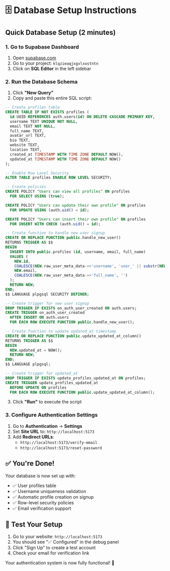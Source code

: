 # 🗄️ Database Setup Instructions

## Quick Database Setup (2 minutes)

### 1. Go to Supabase Dashboard
1. Open [supabase.com](https://supabase.com)
2. Go to your project: `klqzieaqjxgvlxostntn`
3. Click on **SQL Editor** in the left sidebar

### 2. Run the Database Schema
1. Click **"New Query"**
2. Copy and paste this entire SQL script:

```sql
-- Create profiles table
CREATE TABLE IF NOT EXISTS profiles (
  id UUID REFERENCES auth.users(id) ON DELETE CASCADE PRIMARY KEY,
  username TEXT UNIQUE NOT NULL,
  email TEXT NOT NULL,
  full_name TEXT,
  avatar_url TEXT,
  bio TEXT,
  website TEXT,
  location TEXT,
  created_at TIMESTAMP WITH TIME ZONE DEFAULT NOW(),
  updated_at TIMESTAMP WITH TIME ZONE DEFAULT NOW()
);

-- Enable Row Level Security
ALTER TABLE profiles ENABLE ROW LEVEL SECURITY;

-- Create policies
CREATE POLICY "Users can view all profiles" ON profiles
  FOR SELECT USING (true);

CREATE POLICY "Users can update their own profile" ON profiles
  FOR UPDATE USING (auth.uid() = id);

CREATE POLICY "Users can insert their own profile" ON profiles
  FOR INSERT WITH CHECK (auth.uid() = id);

-- Create function to handle new user signup
CREATE OR REPLACE FUNCTION public.handle_new_user()
RETURNS TRIGGER AS $$
BEGIN
  INSERT INTO public.profiles (id, username, email, full_name)
  VALUES (
    NEW.id,
    COALESCE(NEW.raw_user_meta_data->>'username', 'user_' || substr(NEW.id::text, 1, 8)),
    NEW.email,
    COALESCE(NEW.raw_user_meta_data->>'full_name', '')
  );
  RETURN NEW;
END;
$$ LANGUAGE plpgsql SECURITY DEFINER;

-- Create trigger for new user signup
DROP TRIGGER IF EXISTS on_auth_user_created ON auth.users;
CREATE TRIGGER on_auth_user_created
  AFTER INSERT ON auth.users
  FOR EACH ROW EXECUTE FUNCTION public.handle_new_user();

-- Create function to update updated_at timestamp
CREATE OR REPLACE FUNCTION public.update_updated_at_column()
RETURNS TRIGGER AS $$
BEGIN
  NEW.updated_at = NOW();
  RETURN NEW;
END;
$$ LANGUAGE plpgsql;

-- Create trigger for updated_at
DROP TRIGGER IF EXISTS update_profiles_updated_at ON profiles;
CREATE TRIGGER update_profiles_updated_at
  BEFORE UPDATE ON profiles
  FOR EACH ROW EXECUTE FUNCTION public.update_updated_at_column();
```

3. Click **"Run"** to execute the script

### 3. Configure Authentication Settings
1. Go to **Authentication** → **Settings**
2. Set **Site URL** to: `http://localhost:5173`
3. Add **Redirect URLs**:
   - `http://localhost:5173/verify-email`
   - `http://localhost:5173/reset-password`

## ✅ You're Done!

Your database is now set up with:
- ✅ User profiles table
- ✅ Username uniqueness validation
- ✅ Automatic profile creation on signup
- ✅ Row-level security policies
- ✅ Email verification support

## 🎉 Test Your Setup

1. Go to your website: `http://localhost:5173`
2. You should see "✅ Configured" in the debug panel
3. Click "Sign Up" to create a test account
4. Check your email for verification link

Your authentication system is now fully functional! 🚀
